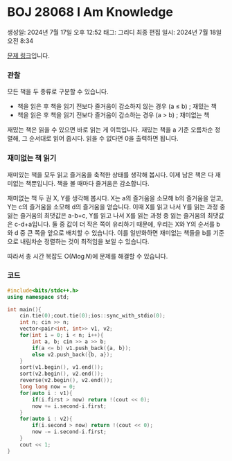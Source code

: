 # BOJ 28068 I Am Knowledge

생성일: 2024년 7월 17일 오후 12:52
태그: 그리디
최종 편집 일시: 2024년 7월 18일 오전 8:34

[문제 링크](http://boj.kr/28068)입니다.

### 관찰

모든 책을 두 종류로 구분할 수 있습니다.

- 책을 읽은 후 책을 읽기 전보다 즐거움이 감소하지 않는 경우 (a ≤ b) ; 재밌는 책
- 책을 읽은 후 책을 읽기 전보다 즐거움이 감소하는 경우 (a > b) ; 재미없는 책

재밌는 책은 읽을 수 있으면 바로 읽는 게 이득입니다. 재밌는 책을 a 기준 오름차순 정렬해, 그 순서대로 읽어 줍시다. 읽을 수 없다면 0을 출력하면 됩니다.

### 재미없는 책 읽기

재미있는 책을 모두 읽고 즐거움을 축적한 상태를 생각해 봅시다. 이제 남은 책은 다 재미없는 책뿐입니다. 책을 볼 때마다 즐거움은 감소합니다.

재미없는 책 두 권 X, Y를 생각해 봅시다. X는 a의 즐거움을 소모해 b의 즐거움을 얻고, Y는 c의 즐거움을 소모해 d의 즐거움을 얻습니다. 이때 X를 읽고 나서 Y를 읽는 과정 중 잃는 즐거움의 최댓값은 a-b+c, Y를 읽고 나서 X를 읽는 과정 중 잃는 즐거움의 최댓값은 c-d+a입니다. 둘 중 값이 더 작은 쪽이 유리하기 때문에, 우리는 X와 Y의 순서를 b와 d 중 큰 쪽을 앞으로 배치할 수 있습니다. 이를 일반화하면 재미없는 책들을 b를 기준으로 내림차순 정렬하는 것이 최적임을 보일 수 있습니다.

따라서 총 시간 복잡도 $\mathrm{O}(N \log N)$에 문제를 해결할 수 있습니다.

### 코드

```cpp
#include<bits/stdc++.h>
using namespace std;

int main(){
	cin.tie(0);cout.tie(0);ios::sync_with_stdio(0);
	int n; cin >> n;
	vector<pair<int, int>> v1, v2;
	for(int i = 0; i < n; i++){
		int a, b; cin >> a >> b;
		if(a <= b) v1.push_back({a, b});
		else v2.push_back({b, a});
	}
	sort(v1.begin(), v1.end());
	sort(v2.begin(), v2.end());
	reverse(v2.begin(), v2.end());
	long long now = 0;
	for(auto i : v1){
		if(i.first > now) return !(cout << 0);
		now += i.second-i.first;
	}
	for(auto i : v2){
		if(i.second > now) return !(cout << 0);
		now -= i.second-i.first;
	}
	cout << 1;
}
```